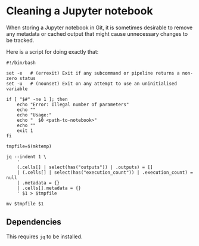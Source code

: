 # Cleaning a Jupyter notebook

When storing a Jupyter notebook in Git, it is sometimes desirable to remove any metadata or cached output that might cause unnecessary changes to be tracked.

Here is a script for doing exactly that:

    #!/bin/bash

    set -e   # (errexit) Exit if any subcommand or pipeline returns a non-zero status
    set -u   # (nounset) Exit on any attempt to use an uninitialised variable

    if [ "$#" -ne 1 ]; then
        echo "Error: Illegal number of parameters"
        echo ""
        echo "Usage:"
        echo "  $0 <path-to-notebook>"
        echo ""
        exit 1
    fi

    tmpfile=$(mktemp)

    jq --indent 1 \
        '
        (.cells[] | select(has("outputs")) | .outputs) = []
        | (.cells[] | select(has("execution_count")) | .execution_count) = null
        | .metadata = {}
        | .cells[].metadata = {}
        ' $1 > $tmpfile

    mv $tmpfile $1

## Dependencies

This requires `jq` to be installed.
